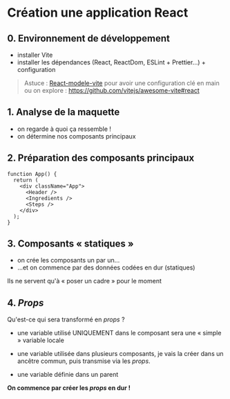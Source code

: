 # Création une application React

## 0. Environnement de développement

- installer Vite
- installer les dépendances (React, ReactDom, ESLint + Prettier…) + configuration

> Astuce : [React-modele-vite](https://github.com/O-Clock-Yellowstone-Yost-React/React-modele-vite)
> pour avoir une configuration clé en main  
> ou on explore : <https://github.com/vitejs/awesome-vite#react>

## 1. Analyse de la maquette

- on regarde à quoi ça ressemble !
- on détermine nos composants principaux

## 2. Préparation des composants principaux

```tsx
function App() {
  return (
    <div className="App">
      <Header />
      <Ingredients />
      <Steps />
    </div>
  );
}
```

## 3. Composants « statiques »

- on crée les composants un par un…
- …et on commence par des données codées en dur (statiques)

Ils ne servent qu'à « poser un cadre » pour le moment

## 4. _Props_

Qu'est-ce qui sera transformé en _props_ ?

- une variable utilisé UNIQUEMENT dans le composant
  sera une « simple » variable locale

- une variable utilisée dans plusieurs composants,
  je vais la créer dans un ancêtre commun, puis transmise via les _props_.
- une variable définie dans un parent

**On commence par créer les _props_ en dur !**
